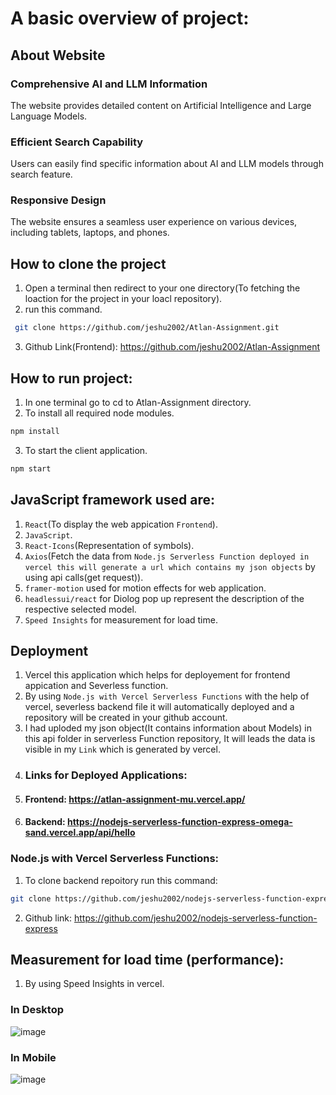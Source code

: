 # A basic overview of project:

## About Website
### Comprehensive AI and LLM Information 
The website provides detailed content on Artificial Intelligence and Large Language Models.

### Efficient Search Capability
Users can easily find specific information about AI and LLM models through search feature.

### Responsive Design
The website ensures a seamless user experience on various devices, including tablets, laptops, and phones.

## How to clone the project
1. Open a terminal then redirect to your one directory(To fetching the loaction for the project in your loacl repository).
2. run this command. 
```bash
 git clone https://github.com/jeshu2002/Atlan-Assignment.git
 ```
3. Github Link(Frontend): https://github.com/jeshu2002/Atlan-Assignment

## How to run project:
1. In one terminal go to cd to Atlan-Assignment directory.
2. To install all required node modules.
```bash
npm install
```
3. To start the client application.
```bash
npm start
```
## JavaScript framework used are:
1. `React`(To display the web appication `Frontend`).
2. `JavaScript`.
3. `React-Icons`(Representation of symbols).
4. `Axios`(Fetch the data from `Node.js Serverless Function deployed in vercel this will generate a url which contains my json objects` by using api calls(get request)).
5. `framer-motion` used for motion effects for web application.
6. `headlessui/react` for Diolog pop up represent the description of the respective selected model.
7. `Speed Insights` for measurement for load time.

## Deployment
1. Vercel this application which helps for deployement for frontend appication and Severless function.
2. By using `Node.js with Vercel Serverless Functions` with the help of vercel, severless backend file it will automatically deployed and a repository will be created in your github account.
3. I had uploded my json object(It contains information about Models) in this api folder in serverless Function repository, It will leads the data is visible in my `Link` which is generated by vercel. 
4. ### Links for Deployed Applications:
1. #### Frontend: https://atlan-assignment-mu.vercel.app/
2. #### Backend: https://nodejs-serverless-function-express-omega-sand.vercel.app/api/hello

### Node.js with Vercel Serverless Functions:
1. To clone backend repoitory run this command:
```bash
git clone https://github.com/jeshu2002/nodejs-serverless-function-express.git
```
2. Github link: https://github.com/jeshu2002/nodejs-serverless-function-express

## Measurement for load time (performance):
1. By using Speed Insights in vercel.

### In Desktop
![image](https://res.cloudinary.com/dgrjzgx4h/image/upload/v1709556507/Desktop_jpy5kb.png)

### In Mobile
![image](https://res.cloudinary.com/dgrjzgx4h/image/upload/v1709556545/Mobile_fma6z4.png)
